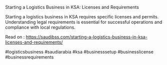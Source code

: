 Starting a Logistics Business in KSA: Licenses and Requirements

Starting a logistics business in KSA requires specific licenses and permits. Understanding legal requirements is essential for successful operations and compliance with local regulations.

Read on : https://saudibss.com/starting-a-logistics-business-in-ksa-licenses-and-requirements/

#logisticsbusiness #saudiarabia #ksa #businesssetup #businesslicense #businessrequirements
